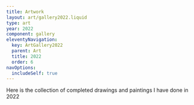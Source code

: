 ```yaml
---
title: Artwork
layout: art/gallery2022.liquid
type: art
year: 2022
component: gallery
eleventyNavigation:
  key: ArtGallery2022
  parent: Art
  title: 2022
  order: 6
navOptions:
  includeSelf: true
---
```


Here is the collection of completed drawings and paintings I have done in 2022
